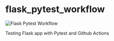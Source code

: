 # flask_pytest_workflow

![Flask Pytest Workflow](https://github.com/github/docs/actions/workflows/main.yml/badge.svg)

Testing Flask app with Pytest and Github Actions
